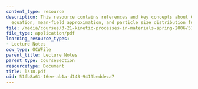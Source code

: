 ```yaml
---
content_type: resource
description: This resource contains references and key concepts about Gibbs?Thomson
  equation, mean-field approximation, and particle size distribution function.
file: /media/courses/3-21-kinetic-processes-in-materials-spring-2006/51fb8a6116eeab1ad1439419beddeca7_ls18.pdf
file_type: application/pdf
learning_resource_types:
- Lecture Notes
ocw_type: OCWFile
parent_title: Lecture Notes
parent_type: CourseSection
resourcetype: Document
title: ls18.pdf
uid: 51fb8a61-16ee-ab1a-d143-9419beddeca7
---
```

